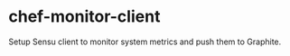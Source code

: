 chef-monitor-client
========

Setup Sensu client to monitor system metrics and push them to Graphite. 
